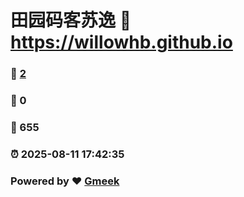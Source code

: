 # 田园码客苏逸 :link: https://willowhb.github.io 
### :page_facing_up: [2](https://willowhb.github.io/tag.html) 
### :speech_balloon: 0 
### :hibiscus: 655 
### :alarm_clock: 2025-08-11 17:42:35 
### Powered by :heart: [Gmeek](https://github.com/Meekdai/Gmeek)
